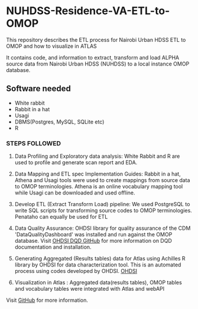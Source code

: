 # NUHDSS-Residence-VA-ETL-to-OMOP
This repository describes the ETL process for Nairobi Urban HDSS ETL to OMOP and how to visualize in ATLAS

It contains code, and information to extract, transform and load ALPHA source data from Nairobi Urban HDSS (NUHDSS) to a local instance OMOP database. 

## Software needed

- White rabbit
- Rabbit in a hat
- Usagi
- DBMS(Postgres, MySQL, SQLite etc)
- R
  
### STEPS FOLLOWED

1. Data Profiling and Exploratory data analysis: White Rabbit and R are used to profile and generate scan report and EDA.

2. Data Mapping and ETL spec Implementation Guides: Rabbit in a hat, Athena and Usagi tools were used to create mappings from source data to OMOP terminologies. Athena is an online vocabulary mapping tool while Usagi can be downloaded and used offline.

3. Develop ETL (Extract Transform Load) pipeline: We used PostgreSQL to write SQL scripts for transforming source codes to OMOP terminologies. Penataho can equally be used for ETL

4. Data Quality Assurance: OHDSI library for quality assurance of the CDM 'DataQualityDashboard' was installed and run against the OMOP database. Visit [OHDSI DQD GitHub](https://github.com/OHDSI/DataQualityDashboard) for more information on DQD documentation and installation.

6. Generating Aggregated (Results tables) data for Atlas using Achilles R library by OHDSI for data characterization tool. This is an automated process using codes developed by OHDSI.  [OHDSI](https://github.com/OHDSI/Achilles)

7. Visualization in Atlas : Aggregated data(results tables), OMOP tables and vocabulary tables were integrated with Atlas and webAPI


Visit [GitHub](https://github.com/OHDSI/WebAPI/wiki/CDM-Configuration) for more information.
